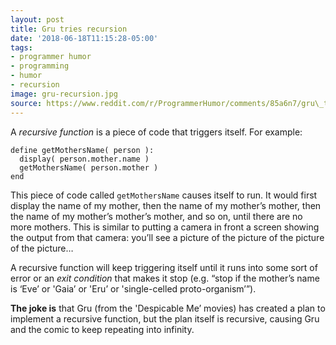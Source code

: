 ```yaml
---
layout: post
title: Gru tries recursion
date: '2018-06-18T11:15:28-05:00'
tags:
- programmer humor
- programming
- humor
- recursion
image: gru-recursion.jpg
source: https://www.reddit.com/r/ProgrammerHumor/comments/85a6n7/gru\_tries\_recursion/
---
```


A _recursive function_ is a piece of code that triggers itself. For example:

    define getMothersName( person ):
      display( person.mother.name )
      getMothersName( person.mother )
    end

This piece of code called `getMothersName` causes itself to run. It would first display the name of my mother, then the name of my mother’s mother, then the name of my mother’s mother’s mother, and so on, until there are no more mothers. This is similar to putting a camera in front a screen showing the output from that camera: you’ll see a picture of the picture of the picture of the picture…

A recursive function will keep triggering itself until it runs into some sort of error or an _exit condition_ that makes it stop (e.g. “stop if the mother’s name is ‘Eve’ or 'Gaia’ or 'Eru’ or 'single-celled proto-organism’”).

**The joke is** that Gru (from the 'Despicable Me’ movies) has created a plan to implement a recursive function, but the plan itself is recursive, causing Gru and the comic to keep repeating into infinity.